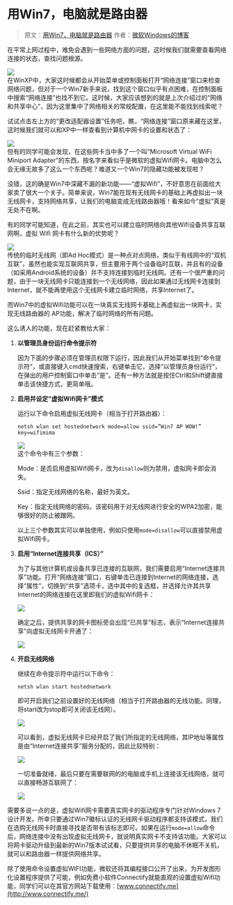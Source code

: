 # 用Win7，电脑就是路由器

> 原文：[用Win7，电脑就是路由器](http://blog.sina.com.cn/s/blog_6286984e0100kujt.html) 作者：[微软Windows的博客](http://blog.sina.com.cn/s/blog_6286984e0100kujt.html)

在平常上网过程中，难免会遇到一些网络方面的问题，这时候我们就需要查看网络连接的状态，查找问题根源。

![](https://raw.githubusercontent.com/loremwalker/fq-book/master/docs/images/a12d690.jpg)  
在WinXP中，大家这时候都会从开始菜单或控制面板打开“网络连接”窗口来检查网络问题，但对于一个Win7新手来说，找到这个窗口似乎有点困难，在控制面板中搜索“网络连接”也找不到它。这时候，大家应该想到的就是上次介绍过的“网络和共享中心”，因为这里集中了网络相关的常规配置，在这里能不能找到线索呢？

试试点击左上方的“更改适配器设置”任务吧，瞧，“网络连接”窗口原来藏在这里，这时候我们就可以和XP中一样查看到计算机中网卡的设置和状态了：

![](https://raw.githubusercontent.com/loremwalker/fq-book/master/docs/images/e88p690.jpg)  
但有的同学可能会发现，在这些网卡当中多了一个叫“Microsoft Virtual WiFi Miniport Adapter”的东西，按名字来看似乎是微软的虚拟Wifi网卡。电脑中怎么会无缘无故多了这么一个东西呢？难道又一个Win7的隐藏功能被发现啦？

没错，这的确是Win7中深藏不漏的新功能——“虚拟Wifi”，不好意思在前面给大家卖了很大一个关子。简单来说，Win7能在现有无线网卡的基础上再虚拟出一块无线网卡，支持网络共享，让我们的电脑变成无线路由器哦！看来如今“虚拟”真是无处不在啊。

有的同学可能知道，在此之前，其实也可以建立临时网络向其他Wifi设备共享互联网啊，虚拟 Wifi 网卡有什么新的优势呢？

![](https://raw.githubusercontent.com/loremwalker/fq-book/master/docs/images/a3et690.jpg)  
传统的临时无线网（即Ad Hoc模式）是一种点对点网络，类似于有线网中的“双机互联”，虽然也能实现互联网共享，但主要用于两个设备临时互联，并且有的设备（如采用Android系统的设备）并不支持连接到临时无线网。还有一个很严重的问题，由于一块无线网卡只能连接到一个无线网络，因此如果通过无线网卡连接到Internet，就不能再使用这个无线网卡建立临时网络，共享Internet了。

而Win7中的虚拟Wifi功能可以在一块真实无线网卡基础上再虚拟出一块网卡，实现无线路由器的 AP功能，解决了临时网络的所有问题。

这么诱人的功能，现在赶紧教给大家：

1. **以管理员身份运行命令提示符**

    因为下面的步骤必须在管理员权限下运行，因此我们从开始菜单找到“命令提示符”，或直接键入cmd快速搜索，右键单击它，选择“以管理员身份运行”，在弹出的用户控制窗口中单击“是”。还有一种方法就是按住Ctrl和Shift键直接单击该快捷方式，更简单哦。

2. **启用并设定“虚拟Wifi网卡”模式**

    运行以下命令启用虚拟无线网卡（相当于打开路由器）：

    `netsh wlan set hostednetwork mode=allow ssid=”Win7 AP WOW!” key=wifimima`

    ![](https://raw.githubusercontent.com/loremwalker/fq-book/master/docs/images/cd41e690.jpg)  
    这个命令中有三个参数：

    Mode：是否启用虚拟Wifi网卡，改为`disallow`则为禁用，虚拟网卡即会消失。

    Ssid：指定无线网络的名称，最好为英文。

    Key：指定无线网络的密码。该密码用于对无线网进行安全的WPA2加密，能够很好的防止被蹭网。

    以上三个参数其实可以单独使用，例如只使用`mode=disallow`可以直接禁用虚拟Wifi网卡。

3. **启用“Internet连接共享（ICS）”**

    为了与其他计算机或设备共享已连接的互联网，我们需要启用“Internet连接共享”功能。打开“网络连接”窗口，右键单击已连接到Internet的网络连接，选择“属性”，切换到“共享”选项卡，选中其中的复选框，并选择允许其共享Internet的网络连接在这里即我们的虚拟Wifi网卡：

    ![](https://raw.githubusercontent.com/loremwalker/fq-book/master/docs/images/d1de690.jpg)  
    
    确定之后，提供共享的网卡图标旁会出现“已共享”标志，表示“Internet连接共享”向虚拟无线网卡开通了：

    ![](https://raw.githubusercontent.com/loremwalker/fq-book/master/docs/images/e2f690.jpg)

4. **开启无线网络**

    继续在命令提示符中运行以下命令：

    `netsh wlan start hostednetwork`

    即可开启我们之前设置好的无线网络（相当于打开路由器的无线功能。同理，将start改为stop即可关闭该无线网）。

    ![](https://raw.githubusercontent.com/loremwalker/fq-book/master/docs/images/et6ae690.jpg)

    可以看到，虚拟无线网卡已经开启了我们所指定的无线网络，其IP地址等属性是由“Internet连接共享”服务分配的，因此比较特别：

    ![](https://raw.githubusercontent.com/loremwalker/fq-book/master/docs/images/c17ec690.jpg)

    一切准备就绪，最后只要在需要联网的的电脑或手机上连接该无线网络，就可以直接畅游互联网了：

    ![](https://raw.githubusercontent.com/loremwalker/fq-book/master/docs/images/dcd690.jpg)

需要多说一点的是，虚拟Wifi网卡需要真实网卡的驱动程序专门针对Windows 7设计开发。所幸只要通过Win7徽标认证的无线网卡驱动程序都支持该模式，我们在选购无线网卡时直接寻找是否带有该标志即可。如果在运行`mode=allow`命令后，网络连接中没有出现虚拟无线网卡，就说明真实网卡不支持该功能。大家可以将网卡驱动升级到最新的Win7版本试试看，只要提供共享的电脑不休眠不关机，就可以和路由器一样提供网络共享。

除了使用命令设置虚拟WIFI功能，微软还将其编程接口公开了出来，为开发图形化设置程序提供了可能，例如免费小软件Connectify就能直观的设置虚拟Wifi功能，同学们可以在其官方网站下载使用：[www.connectify.me](http://www.connectify.me/)



